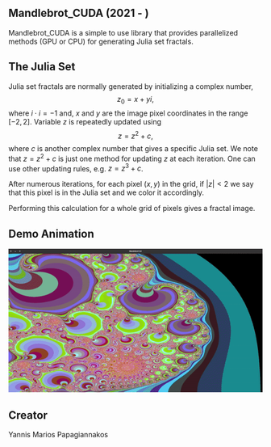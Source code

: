 ## Mandlebrot_CUDA (2021 - )
Mandlebrot_CUDA is a simple to use library that provides parallelized methods (GPU or CPU) for generating Julia set fractals.

## The Julia Set

Julia set fractals are normally generated by initializing a complex number,  $$z_0=x+yi,$$ where $i \cdot i=-1$ and, $x$ and $y$ are the image pixel coordinates in the range $[-2,2]$. 
Variable $z$ is repeatedly updated using
$$z=z^2+c,$$ where $c$ is another complex number that gives a specific Julia set. We note that $z=z^2+c$ is just one method for updating $z$ at each iteration. One can use other updating rules, e.g. $z=z^3+c$.

After numerous iterations, for each pixel $(x,y)$ in the grid, if $|z|<2$ we say that this pixel is in the Julia set and we color it accordingly. 

Performing this calculation for a whole grid of pixels gives a fractal image.

## Demo Animation
![Screenshot](demo/demo.gif)

## Creator
Yannis Marios Papagiannakos
